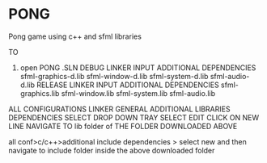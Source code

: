 # PONG
 Pong game using c++ and sfml libraries

 TO


1. open PONG .SLN
DEBUG LINKER INPUT ADDITIONAL DEPENDENCIES
sfml-graphics-d.lib
sfml-window-d.lib
sfml-system-d.lib
sfml-audio-d.lib
RELEASE LINKER INPUT ADDITIONAL DEPENDENCIES
sfml-graphics.lib
sfml-window.lib
sfml-system.lib
sfml-audio.lib

ALL CONFIGURATIONS LINKER GENERAL ADDITIONAL LIBRARIES DEPENDENCIES SELECT DROP DOWN TRAY SELECT EDIT CLICK ON NEW LINE NAVIGATE TO lib folder of THE FOLDER DOWNLOADED ABOVE



all conf>c/c++>additional include dependencies > select new and then navigate to include folder inside the above downloaded folder

